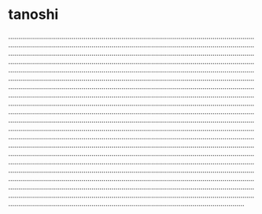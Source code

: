 # tanoshi

.......................................................................................................................................................................................................................................................................................................................................................................................................................................................................................................................................................................................................................................................................................................................................................................................................................................................................................................................................................................................................................................................................................................................................................................................................................................................................................................................................................................................................................................................................................................................................................................................................................................................................................................................................................................................................................................................................................................................................................................................................................................................................................................................................................................................................................................................................................................................................................................................................................................................................................................................................................................................................................................................................................................